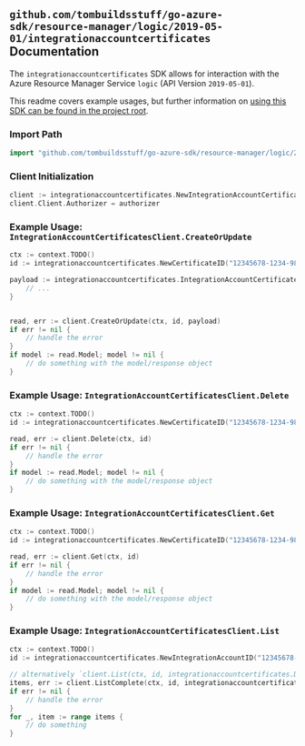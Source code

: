 
## `github.com/tombuildsstuff/go-azure-sdk/resource-manager/logic/2019-05-01/integrationaccountcertificates` Documentation

The `integrationaccountcertificates` SDK allows for interaction with the Azure Resource Manager Service `logic` (API Version `2019-05-01`).

This readme covers example usages, but further information on [using this SDK can be found in the project root](https://github.com/tombuildsstuff/go-azure-sdk/tree/main/docs).

### Import Path

```go
import "github.com/tombuildsstuff/go-azure-sdk/resource-manager/logic/2019-05-01/integrationaccountcertificates"
```


### Client Initialization

```go
client := integrationaccountcertificates.NewIntegrationAccountCertificatesClientWithBaseURI("https://management.azure.com")
client.Client.Authorizer = authorizer
```


### Example Usage: `IntegrationAccountCertificatesClient.CreateOrUpdate`

```go
ctx := context.TODO()
id := integrationaccountcertificates.NewCertificateID("12345678-1234-9876-4563-123456789012", "example-resource-group", "integrationAccountValue", "certificateValue")

payload := integrationaccountcertificates.IntegrationAccountCertificate{
	// ...
}


read, err := client.CreateOrUpdate(ctx, id, payload)
if err != nil {
	// handle the error
}
if model := read.Model; model != nil {
	// do something with the model/response object
}
```


### Example Usage: `IntegrationAccountCertificatesClient.Delete`

```go
ctx := context.TODO()
id := integrationaccountcertificates.NewCertificateID("12345678-1234-9876-4563-123456789012", "example-resource-group", "integrationAccountValue", "certificateValue")

read, err := client.Delete(ctx, id)
if err != nil {
	// handle the error
}
if model := read.Model; model != nil {
	// do something with the model/response object
}
```


### Example Usage: `IntegrationAccountCertificatesClient.Get`

```go
ctx := context.TODO()
id := integrationaccountcertificates.NewCertificateID("12345678-1234-9876-4563-123456789012", "example-resource-group", "integrationAccountValue", "certificateValue")

read, err := client.Get(ctx, id)
if err != nil {
	// handle the error
}
if model := read.Model; model != nil {
	// do something with the model/response object
}
```


### Example Usage: `IntegrationAccountCertificatesClient.List`

```go
ctx := context.TODO()
id := integrationaccountcertificates.NewIntegrationAccountID("12345678-1234-9876-4563-123456789012", "example-resource-group", "integrationAccountValue")

// alternatively `client.List(ctx, id, integrationaccountcertificates.DefaultListOperationOptions())` can be used to do batched pagination
items, err := client.ListComplete(ctx, id, integrationaccountcertificates.DefaultListOperationOptions())
if err != nil {
	// handle the error
}
for _, item := range items {
	// do something
}
```
